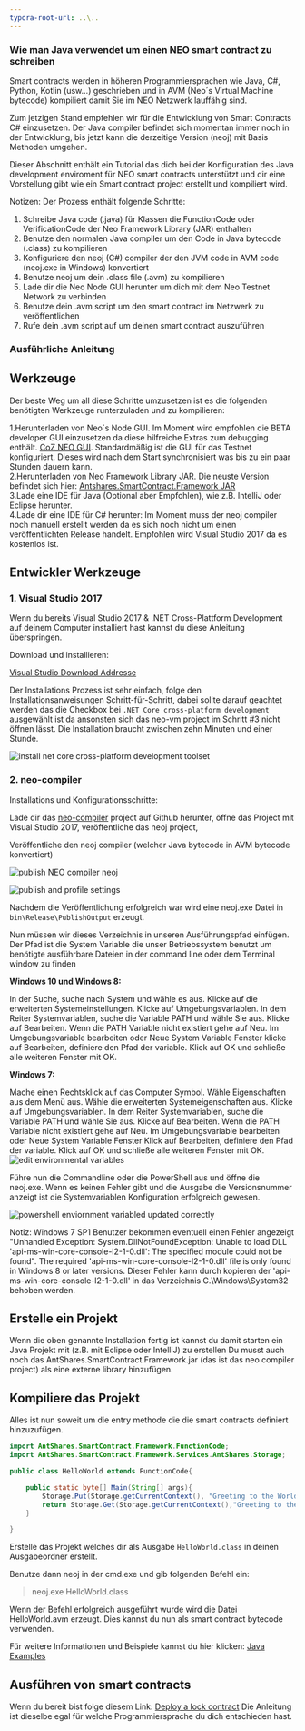```yaml
---
typora-root-url: ..\..
---
```


### Wie man Java verwendet um einen NEO smart contract zu schreiben

Smart contracts werden in höheren Programmiersprachen wie Java, C#,  Python, Kotlin (usw...) geschrieben und in AVM (Neo´s Virtual Machine bytecode) kompiliert damit Sie im NEO Netzwerk lauffähig sind. 

Zum jetzigen Stand empfehlen wir für die Entwicklung von Smart Contracts C# einzusetzen. Der Java compiler befindet sich momentan immer noch in der Entwicklung, bis jetzt kann die derzeitige Version (neoj) mit Basis Methoden umgehen. 

Dieser Abschnitt enthält ein Tutorial das dich bei der Konfiguration des Java development enviroment für NEO smart contracts unterstützt und dir eine Vorstellung gibt wie ein Smart contract project erstellt und kompiliert wird. 

Notizen: Der Prozess enthält folgende Schritte:
1. Schreibe Java code (.java) für Klassen die FunctionCode oder VerificationCode der Neo Framework Library (JAR) enthalten
2. Benutze den normalen Java compiler um den Code in Java bytecode (.class) zu kompilieren
3. Konfiguriere den neoj (C#) compiler der den JVM code in AVM code (neoj.exe in Windows) konvertiert
4. Benutze neoj um dein .class file (.avm) zu kompilieren
5. Lade dir die Neo Node GUI herunter um dich mit dem Neo Testnet Network zu verbinden 
6. Benutze dein .avm script um den smart contract im Netzwerk zu veröffentlichen
7. Rufe dein .avm script auf um deinen smart contract auszuführen

### Ausführliche Anleitung

## Werkzeuge

Der beste Weg um all diese Schritte umzusetzen ist es die folgenden benötigten Werkzeuge runterzuladen und zu kompilieren:

1.Herunterladen von Neo´s Node GUI. Im Moment wird empfohlen die BETA developer GUI einzusetzen da diese hilfreiche Extras zum debugging enthält. [CoZ NEO GUI](https://github.com/CityOfZion/neo-gui-developer). Standardmäßig ist die GUI für das Testnet konfiguriert. Dieses wird nach dem Start synchronisiert was bis zu ein paar Stunden dauern kann.     
2.Herunterladen von Neo Framework Library JAR. Die neuste Version befindet sich hier: [Antshares.SmartContract.Framework JAR](https://github.com/CityOfZion/neo-java-sdk/blob/master/target/org.neo.smartcontract.framework.jar)   
3.Lade eine IDE für Java (Optional aber Empfohlen), wie z.B. IntelliJ oder Eclipse herunter.       
4.Lade dir eine IDE für C# herunter: Im Moment muss der neoj compiler noch manuell erstellt werden da es sich noch nicht um einen veröffentlichten Release handelt. Empfohlen wird Visual Studio 2017 da es kostenlos ist.


## Entwickler Werkzeuge

### 1. Visual Studio 2017

Wenn du bereits Visual Studio 2017 & .NET Cross-Plattform Development auf deinem Computer installiert hast kannst du diese Anleitung überspringen. 


Download und installieren: 

[Visual Studio Download Addresse](https://www.visualstudio.com/products/visual-studio-community-vs)

Der Installations Prozess ist sehr einfach, folge den Installationsanweisungen Schritt-für-Schritt, dabei sollte darauf geachtet werden das die Checkbox bei `.NET Core cross-platform development` ausgewählt ist da ansonsten sich das neo-vm project im Schritt #3 nicht öffnen lässt. 
Die Installation braucht zwischen zehn Minuten und einer Stunde. 

![install net core cross-platform development toolset](/assets/install_core_cross_platform_development_toolset.png)

### 2. neo-compiler

Installations und Konfigurationsschritte: 

Lade dir das [neo-compiler](https://github.com/neo-project/neo-compiler) project auf Github herunter, öffne das Project mit Visual Studio 2017, veröffentliche das neoj project, 

Veröffentliche den neoj compiler (welcher Java bytecode in AVM bytecode konvertiert)

![publish NEO compiler neoj](/assets/publish_neo_compiler_neoj.png)

![publish and profile settings](/assets/publish_and_profile_settings.png)

Nachdem die Veröffentlichung erfolgreich war wird eine neoj.exe Datei in `bin\Release\PublishOutput` erzeugt.

Nun müssen wir dieses Verzeichnis in unseren Ausführungspfad einfügen. Der Pfad ist die System Variable die unser Betriebssystem benutzt um benötigte ausführbare Dateien in der command line oder dem Terminal window zu finden 

**Windows 10 und Windows 8:**

  In der Suche, suche nach System und wähle es aus.
  Klicke auf die erweiterten Systemeinstellungen.
  Klicke auf Umgebungsvariablen. In dem Reiter Systemvariablen, suche die Variable PATH und wähle Sie aus. Klicke auf Bearbeiten. Wenn die PATH Variable nicht existiert gehe auf Neu.
  Im Umgebungsvariable bearbeiten oder Neue System Variable Fenster klicke auf Bearbeiten, definiere den Pfad der variable. Klick auf OK und schließe alle weiteren Fenster mit OK. 

**Windows 7:**

  Mache einen Rechtsklick auf das Computer Symbol.
  Wähle Eigenschaften aus dem Menü aus.
  Wähle die erweiterten Systemeigenschaften aus. 
  Klicke auf Umgebungsvariablen. In dem Reiter Systemvariablen, suche die Variable PATH und wähle Sie aus. Klicke auf Bearbeiten. Wenn die PATH Variable nicht existiert gehe auf Neu.
  Im Umgebungsvariable bearbeiten oder Neue System Variable Fenster Klick auf Bearbeiten, definiere den Pfad der variable. Klick auf OK und schließe alle weiteren Fenster mit OK. 
![edit environmental variables](/assets/edit_environmental_variables.png)


Führe nun die Commandline oder die PowerShell aus und öffne die neoj.exe. Wenn es keinen Fehler gibt und die Ausgabe die Versionsnummer anzeigt ist die Systemvariablen Konfiguration erfolgreich gewesen. 

![powershell enviornment variabled updated correctly](/assets/powershell_enviornment_variabled_updated_correctly.png)


Notiz: Windows 7 SP1 Benutzer bekommen eventuell einen Fehler angezeigt "Unhandled Exception: System.DllNotFoundException: Unable to load DLL 'api-ms-win-core-console-l2-1-0.dll': The specified module could not be found". The required 'api-ms-win-core-console-l2-1-0.dll' file is only found in Windows 8 or later versions. Dieser Fehler kann durch kopieren der 'api-ms-win-core-console-l2-1-0.dll' in das Verzeichnis C.\Windows\System32 behoben werden.


## Erstelle ein Projekt

Wenn die oben genannte Installation fertig ist kannst du damit starten ein Java Projekt mit (z.B. mit Eclipse oder IntelliJ)
zu erstellen 
Du musst auch noch das AntShares.SmartContract.Framework.jar (das ist das neo compiler project) als eine externe library hinzufügen.


## Kompiliere das Projekt

Alles ist nun soweit um die entry methode die die smart contracts definiert hinzuzufügen. 

```Java
import AntShares.SmartContract.Framework.FunctionCode;
import AntShares.SmartContract.Framework.Services.AntShares.Storage;

public class HelloWorld extends FunctionCode{

    public static byte[] Main(String[] args){
        Storage.Put(Storage.getCurrentContext(), "Greeting to the World", "Hello World!");
        return Storage.Get(Storage.getCurrentContext(),"Greeting to the World");
    }

}
```

Erstelle das Projekt welches dir als Ausgabe `HelloWorld.class` in deinen Ausgabeordner erstellt. 

Benutze dann neoj in der cmd.exe und gib folgenden Befehl ein: 
> neoj.exe HelloWorld.class

Wenn der Befehl erfolgreich ausgeführt wurde wird die Datei HelloWorld.avm erzeugt. Dies kannst du nun als smart contract bytecode verwenden. 

Für weitere Informationen und Beispiele kannst du hier klicken: [Java Examples](https://github.com/neo-project/examples-java)

## Ausführen von smart contracts

Wenn du bereit bist folge diesem Link: [Deploy a lock contract](http://docs.neo.org/en-us/sc/tutorial/Lock2.html) Die Anleitung ist dieselbe egal für welche Programmiersprache du dich entschieden hast. 
